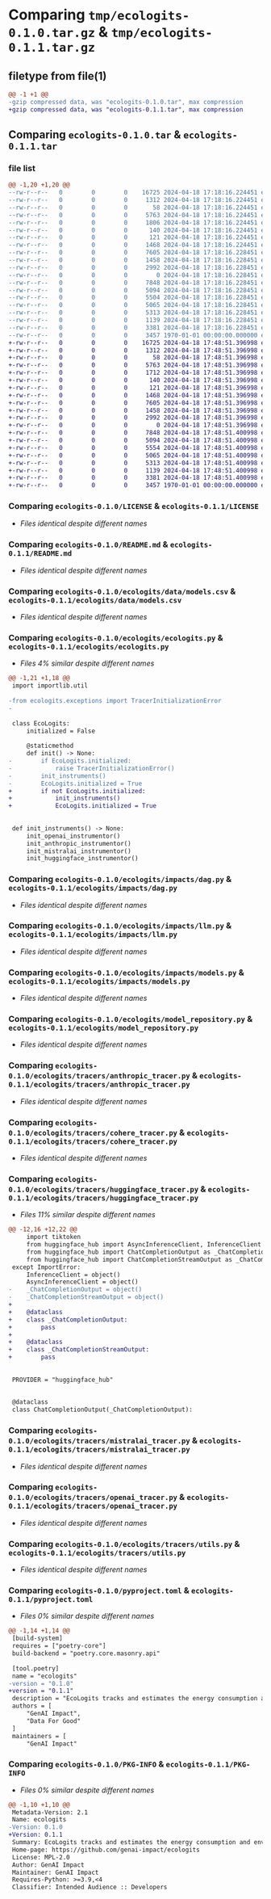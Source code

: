 # Comparing `tmp/ecologits-0.1.0.tar.gz` & `tmp/ecologits-0.1.1.tar.gz`

## filetype from file(1)

```diff
@@ -1 +1 @@
-gzip compressed data, was "ecologits-0.1.0.tar", max compression
+gzip compressed data, was "ecologits-0.1.1.tar", max compression
```

## Comparing `ecologits-0.1.0.tar` & `ecologits-0.1.1.tar`

### file list

```diff
@@ -1,20 +1,20 @@
--rw-r--r--   0        0        0    16725 2024-04-18 17:18:16.224451 ecologits-0.1.0/LICENSE
--rw-r--r--   0        0        0     1312 2024-04-18 17:18:16.224451 ecologits-0.1.0/README.md
--rw-r--r--   0        0        0       58 2024-04-18 17:18:16.224451 ecologits-0.1.0/ecologits/__init__.py
--rw-r--r--   0        0        0     5763 2024-04-18 17:18:16.224451 ecologits-0.1.0/ecologits/data/models.csv
--rw-r--r--   0        0        0     1806 2024-04-18 17:18:16.224451 ecologits-0.1.0/ecologits/ecologits.py
--rw-r--r--   0        0        0      140 2024-04-18 17:18:16.224451 ecologits-0.1.0/ecologits/exceptions.py
--rw-r--r--   0        0        0      121 2024-04-18 17:18:16.224451 ecologits-0.1.0/ecologits/impacts/__init__.py
--rw-r--r--   0        0        0     1468 2024-04-18 17:18:16.224451 ecologits-0.1.0/ecologits/impacts/dag.py
--rw-r--r--   0        0        0     7605 2024-04-18 17:18:16.228451 ecologits-0.1.0/ecologits/impacts/llm.py
--rw-r--r--   0        0        0     1458 2024-04-18 17:18:16.228451 ecologits-0.1.0/ecologits/impacts/models.py
--rw-r--r--   0        0        0     2992 2024-04-18 17:18:16.228451 ecologits-0.1.0/ecologits/model_repository.py
--rw-r--r--   0        0        0        0 2024-04-18 17:18:16.228451 ecologits-0.1.0/ecologits/tracers/__init__.py
--rw-r--r--   0        0        0     7848 2024-04-18 17:18:16.228451 ecologits-0.1.0/ecologits/tracers/anthropic_tracer.py
--rw-r--r--   0        0        0     5094 2024-04-18 17:18:16.228451 ecologits-0.1.0/ecologits/tracers/cohere_tracer.py
--rw-r--r--   0        0        0     5504 2024-04-18 17:18:16.228451 ecologits-0.1.0/ecologits/tracers/huggingface_tracer.py
--rw-r--r--   0        0        0     5065 2024-04-18 17:18:16.228451 ecologits-0.1.0/ecologits/tracers/mistralai_tracer.py
--rw-r--r--   0        0        0     5313 2024-04-18 17:18:16.228451 ecologits-0.1.0/ecologits/tracers/openai_tracer.py
--rw-r--r--   0        0        0     1139 2024-04-18 17:18:16.228451 ecologits-0.1.0/ecologits/tracers/utils.py
--rw-r--r--   0        0        0     3381 2024-04-18 17:18:16.228451 ecologits-0.1.0/pyproject.toml
--rw-r--r--   0        0        0     3457 1970-01-01 00:00:00.000000 ecologits-0.1.0/PKG-INFO
+-rw-r--r--   0        0        0    16725 2024-04-18 17:48:51.396998 ecologits-0.1.1/LICENSE
+-rw-r--r--   0        0        0     1312 2024-04-18 17:48:51.396998 ecologits-0.1.1/README.md
+-rw-r--r--   0        0        0       58 2024-04-18 17:48:51.396998 ecologits-0.1.1/ecologits/__init__.py
+-rw-r--r--   0        0        0     5763 2024-04-18 17:48:51.396998 ecologits-0.1.1/ecologits/data/models.csv
+-rw-r--r--   0        0        0     1712 2024-04-18 17:48:51.396998 ecologits-0.1.1/ecologits/ecologits.py
+-rw-r--r--   0        0        0      140 2024-04-18 17:48:51.396998 ecologits-0.1.1/ecologits/exceptions.py
+-rw-r--r--   0        0        0      121 2024-04-18 17:48:51.396998 ecologits-0.1.1/ecologits/impacts/__init__.py
+-rw-r--r--   0        0        0     1468 2024-04-18 17:48:51.396998 ecologits-0.1.1/ecologits/impacts/dag.py
+-rw-r--r--   0        0        0     7605 2024-04-18 17:48:51.396998 ecologits-0.1.1/ecologits/impacts/llm.py
+-rw-r--r--   0        0        0     1458 2024-04-18 17:48:51.396998 ecologits-0.1.1/ecologits/impacts/models.py
+-rw-r--r--   0        0        0     2992 2024-04-18 17:48:51.396998 ecologits-0.1.1/ecologits/model_repository.py
+-rw-r--r--   0        0        0        0 2024-04-18 17:48:51.396998 ecologits-0.1.1/ecologits/tracers/__init__.py
+-rw-r--r--   0        0        0     7848 2024-04-18 17:48:51.400998 ecologits-0.1.1/ecologits/tracers/anthropic_tracer.py
+-rw-r--r--   0        0        0     5094 2024-04-18 17:48:51.400998 ecologits-0.1.1/ecologits/tracers/cohere_tracer.py
+-rw-r--r--   0        0        0     5554 2024-04-18 17:48:51.400998 ecologits-0.1.1/ecologits/tracers/huggingface_tracer.py
+-rw-r--r--   0        0        0     5065 2024-04-18 17:48:51.400998 ecologits-0.1.1/ecologits/tracers/mistralai_tracer.py
+-rw-r--r--   0        0        0     5313 2024-04-18 17:48:51.400998 ecologits-0.1.1/ecologits/tracers/openai_tracer.py
+-rw-r--r--   0        0        0     1139 2024-04-18 17:48:51.400998 ecologits-0.1.1/ecologits/tracers/utils.py
+-rw-r--r--   0        0        0     3381 2024-04-18 17:48:51.400998 ecologits-0.1.1/pyproject.toml
+-rw-r--r--   0        0        0     3457 1970-01-01 00:00:00.000000 ecologits-0.1.1/PKG-INFO
```

### Comparing `ecologits-0.1.0/LICENSE` & `ecologits-0.1.1/LICENSE`

 * *Files identical despite different names*

### Comparing `ecologits-0.1.0/README.md` & `ecologits-0.1.1/README.md`

 * *Files identical despite different names*

### Comparing `ecologits-0.1.0/ecologits/data/models.csv` & `ecologits-0.1.1/ecologits/data/models.csv`

 * *Files identical despite different names*

### Comparing `ecologits-0.1.0/ecologits/ecologits.py` & `ecologits-0.1.1/ecologits/ecologits.py`

 * *Files 4% similar despite different names*

```diff
@@ -1,21 +1,18 @@
 import importlib.util
 
-from ecologits.exceptions import TracerInitializationError
-
 
 class EcoLogits:
     initialized = False
 
     @staticmethod
     def init() -> None:
-        if EcoLogits.initialized:
-            raise TracerInitializationError()
-        init_instruments()
-        EcoLogits.initialized = True
+        if not EcoLogits.initialized:
+            init_instruments()
+            EcoLogits.initialized = True
 
 
 def init_instruments() -> None:
     init_openai_instrumentor()
     init_anthropic_instrumentor()
     init_mistralai_instrumentor()
     init_huggingface_instrumentor()
```

### Comparing `ecologits-0.1.0/ecologits/impacts/dag.py` & `ecologits-0.1.1/ecologits/impacts/dag.py`

 * *Files identical despite different names*

### Comparing `ecologits-0.1.0/ecologits/impacts/llm.py` & `ecologits-0.1.1/ecologits/impacts/llm.py`

 * *Files identical despite different names*

### Comparing `ecologits-0.1.0/ecologits/impacts/models.py` & `ecologits-0.1.1/ecologits/impacts/models.py`

 * *Files identical despite different names*

### Comparing `ecologits-0.1.0/ecologits/model_repository.py` & `ecologits-0.1.1/ecologits/model_repository.py`

 * *Files identical despite different names*

### Comparing `ecologits-0.1.0/ecologits/tracers/anthropic_tracer.py` & `ecologits-0.1.1/ecologits/tracers/anthropic_tracer.py`

 * *Files identical despite different names*

### Comparing `ecologits-0.1.0/ecologits/tracers/cohere_tracer.py` & `ecologits-0.1.1/ecologits/tracers/cohere_tracer.py`

 * *Files identical despite different names*

### Comparing `ecologits-0.1.0/ecologits/tracers/huggingface_tracer.py` & `ecologits-0.1.1/ecologits/tracers/huggingface_tracer.py`

 * *Files 11% similar despite different names*

```diff
@@ -12,16 +12,22 @@
     import tiktoken
     from huggingface_hub import AsyncInferenceClient, InferenceClient
     from huggingface_hub import ChatCompletionOutput as _ChatCompletionOutput
     from huggingface_hub import ChatCompletionStreamOutput as _ChatCompletionStreamOutput
 except ImportError:
     InferenceClient = object()
     AsyncInferenceClient = object()
-    _ChatCompletionOutput = object()
-    _ChatCompletionStreamOutput = object()
+
+    @dataclass
+    class _ChatCompletionOutput:
+        pass
+
+    @dataclass
+    class _ChatCompletionStreamOutput:
+        pass
 
 
 PROVIDER = "huggingface_hub"
 
 
 @dataclass
 class ChatCompletionOutput(_ChatCompletionOutput):
```

### Comparing `ecologits-0.1.0/ecologits/tracers/mistralai_tracer.py` & `ecologits-0.1.1/ecologits/tracers/mistralai_tracer.py`

 * *Files identical despite different names*

### Comparing `ecologits-0.1.0/ecologits/tracers/openai_tracer.py` & `ecologits-0.1.1/ecologits/tracers/openai_tracer.py`

 * *Files identical despite different names*

### Comparing `ecologits-0.1.0/ecologits/tracers/utils.py` & `ecologits-0.1.1/ecologits/tracers/utils.py`

 * *Files identical despite different names*

### Comparing `ecologits-0.1.0/pyproject.toml` & `ecologits-0.1.1/pyproject.toml`

 * *Files 0% similar despite different names*

```diff
@@ -1,14 +1,14 @@
 [build-system]
 requires = ["poetry-core"]
 build-backend = "poetry.core.masonry.api"
 
 [tool.poetry]
 name = "ecologits"
-version = "0.1.0"
+version = "0.1.1"
 description = "EcoLogits tracks and estimates the energy consumption and environmental impacts of using generative AI models through APIs."
 authors = [
     "GenAI Impact",
     "Data For Good"
 ]
 maintainers = [
     "GenAI Impact"
```

### Comparing `ecologits-0.1.0/PKG-INFO` & `ecologits-0.1.1/PKG-INFO`

 * *Files 0% similar despite different names*

```diff
@@ -1,10 +1,10 @@
 Metadata-Version: 2.1
 Name: ecologits
-Version: 0.1.0
+Version: 0.1.1
 Summary: EcoLogits tracks and estimates the energy consumption and environmental impacts of using generative AI models through APIs.
 Home-page: https://github.com/genai-impact/ecologits
 License: MPL-2.0
 Author: GenAI Impact
 Maintainer: GenAI Impact
 Requires-Python: >=3.9,<4
 Classifier: Intended Audience :: Developers
```

